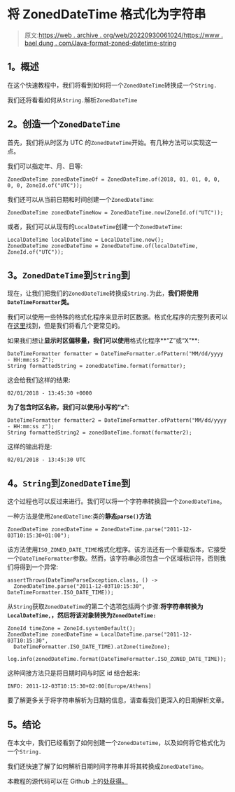 # 将 ZonedDateTime 格式化为字符串

> 原文:[https://web . archive . org/web/20220930061024/https://www . bael dung . com/Java-format-zoned-datetime-string](https://web.archive.org/web/20220930061024/https://www.baeldung.com/java-format-zoned-datetime-string)

## **1。概述**

在这个快速教程中，我们将看到如何将一个`ZonedDateTime`转换成一个`String.`

我们还将看看如何从`String.`解析`ZonedDateTime`

## **2。创造一个`ZonedDateTime`**

首先，我们将从时区为 UTC 的`ZonedDateTime`开始。有几种方法可以实现这一点。

我们可以指定年、月、日等:

```
ZonedDateTime zonedDateTimeOf = ZonedDateTime.of(2018, 01, 01, 0, 0, 0, 0, ZoneId.of("UTC"));
```

我们还可以从当前日期和时间创建一个`ZonedDateTime`:

```
ZonedDateTime zonedDateTimeNow = ZonedDateTime.now(ZoneId.of("UTC"));
```

或者，我们可以从现有的`LocalDateTime`创建一个`ZonedDateTime`:

```
LocalDateTime localDateTime = LocalDateTime.now();
ZonedDateTime zonedDateTime = ZonedDateTime.of(localDateTime, ZoneId.of("UTC"));
```

## **3。`ZonedDateTime`到`String`到**

现在，让我们把我们的`ZonedDateTime`转换成`String.`为此，**我们将使用`DateTimeFormatter`类。**

我们可以使用一些特殊的格式化程序来显示时区数据。格式化程序的完整列表可以在[这里](https://web.archive.org/web/20220627083749/https://docs.oracle.com/en/java/javase/11/docs/api/java.base/java/time/format/DateTimeFormatter.html)找到，但是我们将看几个更常见的。

如果我们想让**显示时区偏移量，我们可以使用**格式化程序**“Z”或“X”**:

```
DateTimeFormatter formatter = DateTimeFormatter.ofPattern("MM/dd/yyyy - HH:mm:ss Z");
String formattedString = zonedDateTime.format(formatter);
```

这会给我们这样的结果:

```
02/01/2018 - 13:45:30 +0000
```

**为了包含时区名称，我们可以使用小写的“z”:**

```
DateTimeFormatter formatter2 = DateTimeFormatter.ofPattern("MM/dd/yyyy - HH:mm:ss z");
String formattedString2 = zonedDateTime.format(formatter2);
```

这样的输出将是:

```
02/01/2018 - 13:45:30 UTC
```

## **4。`String`到`ZonedDateTime`到**

这个过程也可以反过来进行。我们可以将一个字符串转换回一个`ZonedDateTime`。

一种方法是使用`ZonedDateTime`:类的**静态`parse()`方法**

```
ZonedDateTime zonedDateTime = ZonedDateTime.parse("2011-12-03T10:15:30+01:00");
```

该方法使用`ISO_ZONED_DATE_TIME`格式化程序。该方法还有一个重载版本，它接受一个`DateTimeFormatter`参数。然而，该字符串必须包含一个区域标识符，否则我们将得到一个异常:

```
assertThrows(DateTimeParseException.class, () -> 
  ZonedDateTime.parse("2011-12-03T10:15:30", DateTimeFormatter.ISO_DATE_TIME));
```

从`String`获取`ZonedDateTime`的第二个选项包括两个步骤:**将字符串转换为`LocalDateTime,`，然后将该对象转换为`ZonedDateTime:`**

```
ZoneId timeZone = ZoneId.systemDefault();
ZonedDateTime zonedDateTime = LocalDateTime.parse("2011-12-03T10:15:30", 
  DateTimeFormatter.ISO_DATE_TIME).atZone(timeZone);

log.info(zonedDateTime.format(DateTimeFormatter.ISO_ZONED_DATE_TIME));
```

这种间接方法只是将日期时间与时区 id 结合起来:

```
INFO: 2011-12-03T10:15:30+02:00[Europe/Athens]
```

要了解更多关于将字符串解析为日期的信息，请查看我们更深入的日期解析文章。

## **5。结论**

在本文中，我们已经看到了如何创建一个`ZonedDateTime`，以及如何将它格式化为一个`String.`

我们还快速了解了如何解析日期时间字符串并将其转换成`ZonedDateTime`。

本教程的源代码可以在 Github 上的[处获得。](https://web.archive.org/web/20220627083749/https://github.com/eugenp/tutorials/tree/master/core-java-modules/core-java-datetime-string)